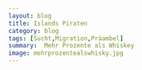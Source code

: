 ```yaml
---
layout: blog
title: Islands Piraten
category: blog
tags: [Sucht,Migration,Präambel]  
summary:  Mehr Prozente als Whiskey
image: mehrprozentealswhisky.jpg
---
```

